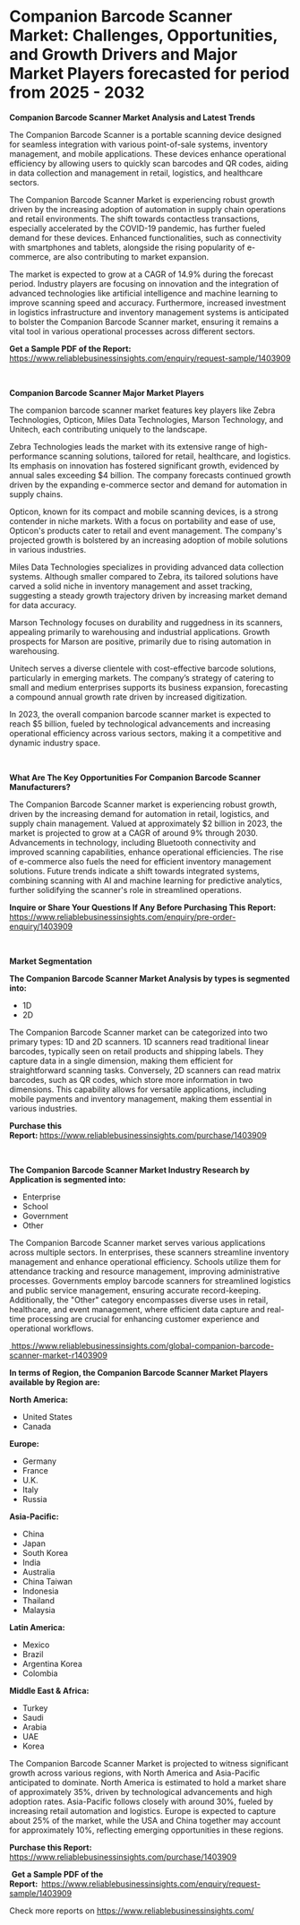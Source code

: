 <p><h1>Companion Barcode Scanner Market: Challenges, Opportunities, and Growth Drivers and Major Market Players forecasted for period from 2025 - 2032</h1></p><p><strong>Companion Barcode Scanner Market Analysis and Latest Trends</strong></p>
<p><p>The Companion Barcode Scanner is a portable scanning device designed for seamless integration with various point-of-sale systems, inventory management, and mobile applications. These devices enhance operational efficiency by allowing users to quickly scan barcodes and QR codes, aiding in data collection and management in retail, logistics, and healthcare sectors. </p><p>The Companion Barcode Scanner Market is experiencing robust growth driven by the increasing adoption of automation in supply chain operations and retail environments. The shift towards contactless transactions, especially accelerated by the COVID-19 pandemic, has further fueled demand for these devices. Enhanced functionalities, such as connectivity with smartphones and tablets, alongside the rising popularity of e-commerce, are also contributing to market expansion.</p><p>The market is expected to grow at a CAGR of 14.9% during the forecast period. Industry players are focusing on innovation and the integration of advanced technologies like artificial intelligence and machine learning to improve scanning speed and accuracy. Furthermore, increased investment in logistics infrastructure and inventory management systems is anticipated to bolster the Companion Barcode Scanner market, ensuring it remains a vital tool in various operational processes across different sectors.</p></p>
<p><strong>Get a Sample PDF of the Report:&nbsp;</strong> <a href="https://www.reliablebusinessinsights.com/enquiry/request-sample/1403909?utm_campaign=1113&utm_medium=2&utm_source=Github&utm_content=ia&utm_term=13012025&utm_id=companion-barcode-scanner">https://www.reliablebusinessinsights.com/enquiry/request-sample/1403909</a></p>
<p>&nbsp;</p>
<p><strong>Companion Barcode Scanner Major Market Players</strong></p>
<p><p>The companion barcode scanner market features key players like Zebra Technologies, Opticon, Miles Data Technologies, Marson Technology, and Unitech, each contributing uniquely to the landscape.</p><p>Zebra Technologies leads the market with its extensive range of high-performance scanning solutions, tailored for retail, healthcare, and logistics. Its emphasis on innovation has fostered significant growth, evidenced by annual sales exceeding $4 billion. The company forecasts continued growth driven by the expanding e-commerce sector and demand for automation in supply chains.</p><p>Opticon, known for its compact and mobile scanning devices, is a strong contender in niche markets. With a focus on portability and ease of use, Opticon's products cater to retail and event management. The company's projected growth is bolstered by an increasing adoption of mobile solutions in various industries.</p><p>Miles Data Technologies specializes in providing advanced data collection systems. Although smaller compared to Zebra, its tailored solutions have carved a solid niche in inventory management and asset tracking, suggesting a steady growth trajectory driven by increasing market demand for data accuracy.</p><p>Marson Technology focuses on durability and ruggedness in its scanners, appealing primarily to warehousing and industrial applications. Growth prospects for Marson are positive, primarily due to rising automation in warehousing. </p><p>Unitech serves a diverse clientele with cost-effective barcode solutions, particularly in emerging markets. The company’s strategy of catering to small and medium enterprises supports its business expansion, forecasting a compound annual growth rate driven by increased digitization.</p><p>In 2023, the overall companion barcode scanner market is expected to reach $5 billion, fueled by technological advancements and increasing operational efficiency across various sectors, making it a competitive and dynamic industry space.</p></p>
<p>&nbsp;</p>
<p><strong>What Are The Key Opportunities For Companion Barcode Scanner Manufacturers?</strong></p>
<p><p>The Companion Barcode Scanner market is experiencing robust growth, driven by the increasing demand for automation in retail, logistics, and supply chain management. Valued at approximately $2 billion in 2023, the market is projected to grow at a CAGR of around 9% through 2030. Advancements in technology, including Bluetooth connectivity and improved scanning capabilities, enhance operational efficiencies. The rise of e-commerce also fuels the need for efficient inventory management solutions. Future trends indicate a shift towards integrated systems, combining scanning with AI and machine learning for predictive analytics, further solidifying the scanner's role in streamlined operations.</p></p>
<p><strong>Inquire or Share Your Questions If Any Before Purchasing This Report:</strong> <a href="https://www.reliablebusinessinsights.com/enquiry/pre-order-enquiry/1403909?utm_campaign=1113&utm_medium=2&utm_source=Github&utm_content=ia&utm_term=13012025&utm_id=companion-barcode-scanner">https://www.reliablebusinessinsights.com/enquiry/pre-order-enquiry/1403909</a></p>
<p>&nbsp;</p>
<p><strong>Market Segmentation</strong></p>
<p><strong>The Companion Barcode Scanner Market Analysis by types is segmented into:</strong></p>
<p><ul><li>1D</li><li>2D</li></ul></p>
<p><p>The Companion Barcode Scanner market can be categorized into two primary types: 1D and 2D scanners. 1D scanners read traditional linear barcodes, typically seen on retail products and shipping labels. They capture data in a single dimension, making them efficient for straightforward scanning tasks. Conversely, 2D scanners can read matrix barcodes, such as QR codes, which store more information in two dimensions. This capability allows for versatile applications, including mobile payments and inventory management, making them essential in various industries.</p></p>
<p><strong>Purchase this Report:&nbsp;</strong><a href="https://www.reliablebusinessinsights.com/purchase/1403909?utm_campaign=1113&utm_medium=2&utm_source=Github&utm_content=ia&utm_term=13012025&utm_id=companion-barcode-scanner">https://www.reliablebusinessinsights.com/purchase/1403909</a></p>
<p>&nbsp;</p>
<p><strong>The Companion Barcode Scanner Market Industry Research by Application is segmented into:</strong></p>
<p><ul><li>Enterprise</li><li>School</li><li>Government</li><li>Other</li></ul></p>
<p><p>The Companion Barcode Scanner market serves various applications across multiple sectors. In enterprises, these scanners streamline inventory management and enhance operational efficiency. Schools utilize them for attendance tracking and resource management, improving administrative processes. Governments employ barcode scanners for streamlined logistics and public service management, ensuring accurate record-keeping. Additionally, the "Other" category encompasses diverse uses in retail, healthcare, and event management, where efficient data capture and real-time processing are crucial for enhancing customer experience and operational workflows.</p></p>
<p><a href="https://www.reliablebusinessinsights.com/global-companion-barcode-scanner-market-r1403909?utm_campaign=1113&utm_medium=2&utm_source=Github&utm_content=ia&utm_term=13012025&utm_id=companion-barcode-scanner">&nbsp;https://www.reliablebusinessinsights.com/global-companion-barcode-scanner-market-r1403909</a></p>
<p><strong>In terms of Region, the Companion Barcode Scanner Market Players available by Region are:</strong></p>
<p>
    <p> <strong> North America: </strong>
        <ul>
            <li>United States</li>
            <li>Canada</li>
        </ul>
        </p> 
    <p> <strong> Europe: </strong>
        <ul>
            <li>Germany</li>
            <li>France</li>
            <li>U.K.</li>
            <li>Italy</li>
            <li>Russia</li>
        </ul>
        </p> 
    <p> <strong> Asia-Pacific: </strong>
        <ul>
            <li>China</li>
            <li>Japan</li>
            <li>South Korea</li>
            <li>India</li>
            <li>Australia</li>
            <li>China Taiwan</li>
            <li>Indonesia</li>
            <li>Thailand</li>
            <li>Malaysia</li>
        </ul>
        </p> 
    <p> <strong> Latin America: </strong>
        <ul>
            <li>Mexico</li>
            <li>Brazil</li>
            <li>Argentina Korea</li>
            <li>Colombia</li>
        </ul>
        </p> 
    <p> <strong> Middle East & Africa: </strong>
        <ul>
            <li>Turkey</li>
            <li>Saudi</li>
            <li>Arabia</li>
            <li>UAE</li>
            <li>Korea</li>
        </ul>
    </p>
    </p>
<p><p>The Companion Barcode Scanner Market is projected to witness significant growth across various regions, with North America and Asia-Pacific anticipated to dominate. North America is estimated to hold a market share of approximately 35%, driven by technological advancements and high adoption rates. Asia-Pacific follows closely with around 30%, fueled by increasing retail automation and logistics. Europe is expected to capture about 25% of the market, while the USA and China together may account for approximately 10%, reflecting emerging opportunities in these regions.</p></p>
<p><strong>Purchase this Report: </strong><a href="https://www.reliablebusinessinsights.com/purchase/1403909?utm_campaign=1113&utm_medium=2&utm_source=Github&utm_content=ia&utm_term=13012025&utm_id=companion-barcode-scanner">https://www.reliablebusinessinsights.com/purchase/1403909</a></p>
<p>&nbsp;<strong>Get a Sample PDF of the Report:&nbsp;&nbsp;</strong><a href="https://www.reliablebusinessinsights.com/enquiry/request-sample/1403909?utm_campaign=1113&utm_medium=2&utm_source=Github&utm_content=ia&utm_term=13012025&utm_id=companion-barcode-scanner">https://www.reliablebusinessinsights.com/enquiry/request-sample/1403909</a></p>
<p><strong></strong></p>
<p>Check more reports on <a href="https://www.reliablebusinessinsights.com/?utm_campaign=1113&utm_medium=2&utm_source=Github&utm_content=ia&utm_term=13012025&utm_id=companion-barcode-scanner">https://www.reliablebusinessinsights.com/</a></p>